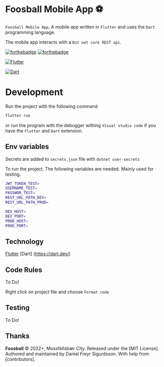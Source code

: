 # Foosball Mobile App ⚽

`Foosball Mobile App`, A mobile app written in `Flutter` and uses the `Dart` programming language.

The mobile app interacts with a `Dot net core REST api`.

[![forthebadge](http://forthebadge.com/images/badges/built-with-love.svg)](http://forthebadge.com) [![forthebadge](http://forthebadge.com/images/badges/makes-people-smile.svg)](http://forthebadge.com)

[![Flutter](https://img.shields.io/badge/Flutter-%2302569B.svg?style=for-the-badge&logo=Flutter&logoColor=white)](http://forthebadge.com)

[![Dart](https://img.shields.io/badge/dart-%230175C2.svg?style=for-the-badge&logo=dart&logoColor=white)](http://forthebadge.com)

</div>

# Development

Run the project with the following command
```sh
flutter run
```

or run the program with the debugger withing `Visual studio code` if you have the `Flutter` and `Dart` extension.


## Env variables

Secrets are added to `secrets.json` file with `dotnet user-secrets`

To run the project. The following variables are needed. Mainly used for testing.

```bash
JWT_TOKEN_TEST=
USERNAME_TEST=
PASSWOR_TEST=
REST_URL_PATH_DEV=
REST_URL_PATH_PROD=

DEV_HOST=
DEV_PORT=
PROD_HOST=
PROD_PORT=

```

## Technology

[Flutter](https://flutter.dev/)
[Dart] (https://dart.dev/)

## Code Rules

To Do!

Right click on project file and choose `Format code`

## Testing

To Do!

## Thanks

**Foosball** © 2022+, Mossfellsbær City. Released under the [MIT License].<br>
Authored and maintained by Daniel Freyr Sigurdsson. With help from [contributors].
